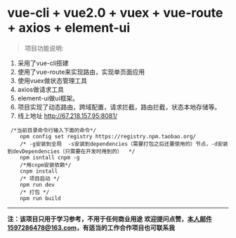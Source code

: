 # vue-cli + vue2.0 + vuex + vue-route + axios + element-ui

> 项目功能说明:

 1. 采用了vue-cli搭建
 2. 使用了vue-route来实现路由，实现单页面应用
 3. 使用vuex做状态管理工具
 4. axios做请求工具
 5. element-ui做ui框架。
 6. 项目实现了动态路由，跨域配置，请求拦截，路由拦截，状态本地存储等。
 7. 线上地址  http://67.218.157.95:8081/
```
 /*当前目录命令行输入下面的命令*/
    npm config set registry https://registry.npm.taobao.org/
    /* -g安装到全局  -s安装到dependencies（需要打包之后还要使用的）节点，-d安装到devDependencies（只需要在开发时用到的）  */
    npm isntall cnpm -g
    /*用cnpm安装依赖*/
    cnpm install
    /* 项目启动 */
    npm run dev
    /* 打包 */
    npm run build
```
   
    
    


----------
**注：该项目只用于学习参考，不用于任何商业用途**
**欢迎提问点赞，本人邮件1597286478@163.com，有适当的工作合作项目也可联系我**
